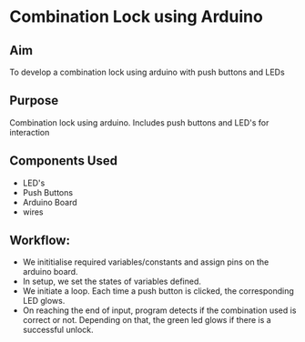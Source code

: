 # Combination Lock using Arduino
## Aim
To develop a combination lock using arduino with push buttons and LEDs
## Purpose
Combination lock using arduino. Includes push buttons and LED's for interaction

## Components Used
- LED's
- Push Buttons
- Arduino Board
- wires
## Workflow:

- We inititialise required variables/constants and assign pins on the arduino board.
- In setup, we set the states of variables defined. 
- We initiate a loop. Each time a push button is clicked, the corresponding LED glows.
- On reaching the end of input, program detects if the combination used is correct or not. Depending on that, the green led glows if there is a successful unlock.
